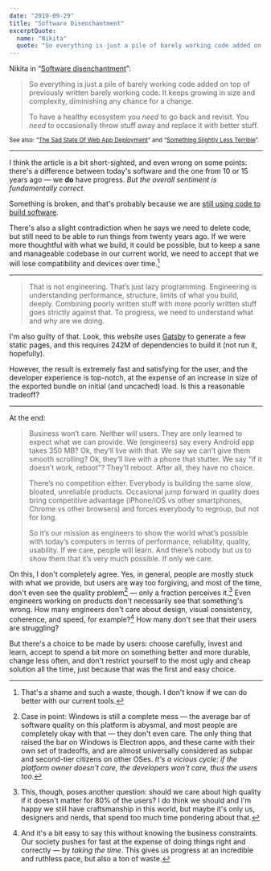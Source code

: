 ```yaml
---
date: "2019-09-29"
title: "Software Disenchantment"
excerptQuote:
  name: "Nikita"
  quote: "So everything is just a pile of barely working code added on top of previously written barely working code. It keeps growing in size and complexity, diminishing any chance for a change. To have a healthy ecosystem you need to go back and revisit. You need to occasionally throw stuff away and replace it with better stuff."
---
```


Nikita in “[Software disenchantment](https://tonsky.me/blog/disenchantment/)”:

> So everything is just a pile of barely working code added on top of previously written barely working code. It keeps growing in size and complexity, diminishing any chance for a change.
>
> To have a healthy ecosystem you _need_ to go back and revisit. You _need_ to occasionally throw stuff away and replace it with better stuff.

<small>See also: “[The Sad State Of Web App Deployment](https://matthieuoger.com/2015/10/sad-state-web-deployment/)” and “[Something Slightly Less Terrible](https://matthieuoger.com/2015/01/something-slightly-less-terrible/)”.</small>

---

I think the article is a bit short-sighted, and even wrong on some points: there's a difference between today's software and the one from 10 or 15 years ago — we **do** have progress. _But the overall sentiment is fundamentally correct._

Something is broken, and that's probably because we are [still using code to build software](https://matthieuoger.com/2019/09/what-will-happen-to-code/).

There's also a slight contradiction when he says we need to delete code, but still need to be able to run things from twenty years ago. If we were more thoughtful with what we build, it could be possible, but to keep a sane and manageable codebase in our current world, we need to accept that we will lose compatibility and devices over time.[^1]

---

> That is not engineering. That’s just lazy programming. Engineering is understanding performance, structure, limits of what you build, deeply. Combining poorly written stuff with more poorly written stuff goes strictly against that. To progress, we need to understand what and why are we doing.

I'm also guilty of that. Look, this website uses [Gatsby](https://www.gatsbyjs.org) to generate a few static pages, and this requires 242M of dependencies to build it (not run it, hopefully).

However, the result is extremely fast and satisfying for the user, and the developer experience is top-notch, at the expense of an increase in size of the exported bundle on initial (and uncached) load. Is this a reasonable tradeoff?

---

At the end:

> Business won’t care. Neither will users. They are only learned to expect what we can provide. We (engineers) say every Android app takes 350 MB? Ok, they’ll live with that. We say we can’t give them smooth scrolling? Ok, they’ll live with a phone that stutter. We say “if it doesn’t work, reboot”? They’ll reboot. After all, they have no choice.
>
> There’s no competition either. Everybody is building the same slow, bloated, unreliable products. Occasional jump forward in quality does bring competitive advantage (iPhone/iOS vs other smartphones, Chrome vs other browsers) and forces everybody to regroup, but not for long.
>
> So it’s our mission as engineers to show the world what’s possible with today’s computers in terms of performance, reliability, quality, usability. If we care, people will learn. And there’s nobody but us to show them that it’s very much possible. If only we care.

On this, I don't completely agree. Yes, in general, people are mostly stuck with what we provide, but users are way too forgiving, and most of the time, don't even see the quality problem[^2] — only a fraction perceives it.[^3] Even engineers working on products don't necessarily see that something's wrong. How many engineers don't care about design, visual consistency, coherence, and speed, for example?[^4] How many don't see that their users are struggling?

But there's a choice to be made by users: choose carefully, invest and learn, accept to spend a bit more on something better and more durable, change less often, and don't restrict yourself to the most ugly and cheap solution all the time, just because that was the first and easy choice.

[^1]: That's a shame and such a waste, though. I don't know if we can do better with our current tools.
[^2]: Case in point: Windows is still a complete mess — the average bar of software quality on this platform is abysmal, and most people are completely okay with that — they don't even care. The only thing that raised the bar on Windows is Electron apps, and these came with their own set of tradeoffs, and are almost universally considered as subpar and second-tier citizens on other OSes. _It's a vicious cycle: if the platform owner doesn't care, the developers won't care, thus the users too._
[^3]: This, though, poses another question: should we care about high quality if it doesn't matter for 80% of the users? I do think we should and I'm happy we still have craftsmanship in this world, but maybe it's only us, designers and nerds, that spend too much time pondering about that.
[^4]: And it's a bit easy to say this without knowing the business constraints. Our society pushes for fast at the expense of doing things right and correctly — by _taking the time_. This gives us progress at an incredible and ruthless pace, but also a ton of waste.
